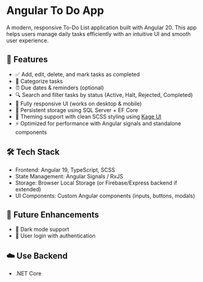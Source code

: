 # Angular To Do App

A modern, responsive To-Do List application built with Angular 20. This app helps users manage daily tasks efficiently with an intuitive UI and smooth user experience.

## 🔑 Features

- ✅ Add, edit, delete, and mark tasks as completed
- 📌 Categorize tasks
- ⏰ Due dates & reminders (optional)
- 🔍 Search and filter tasks by status (Active, Halt, Rejected, Completed)
- 📱 Fully responsive UI (works on desktop & mobile)
- 💾 Persistent storage using SQL Server + EF Core
- 🎨 Theming support with clean SCSS styling using [Kage UI](https://www.npmjs.com/package/kage-ui)
- ⚡ Optimized for performance with Angular signals and standalone components

## 🛠️ Tech Stack

- Frontend: Angular 19, TypeScript, SCSS
- State Management: Angular Signals / RxJS
- Storage: Browser Local Storage (or Firebase/Express backend if extended)
- UI Components: Custom Angular components (inputs, buttons, modals)

## 🚀 Future Enhancements

- 🌙 Dark mode support
- 👥 User login with authentication

## ☁️ Use Backend

- .NET Core
